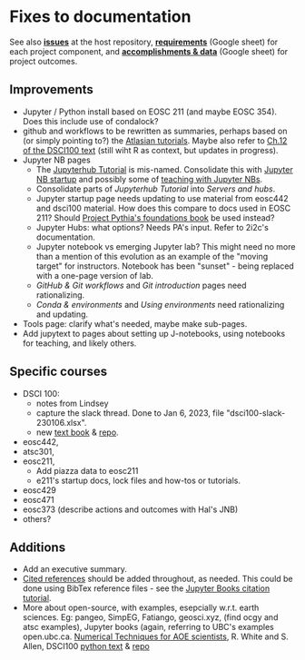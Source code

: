# Fixes to documentation

See also **[issues](https://github.com/eoas-ubc/eoas-ubc.github.io/issues)** at the host repository, **[requirements](https://docs.google.com/spreadsheets/d/1DL2YDthzEbZijx35nVyveSstU5frQdzA/edit#gid=173746334)** (Google sheet) for each project component, and **[accomplishments & data](https://docs.google.com/spreadsheets/d/1BUk1_FHItUgzuyg2aJ-dX6XpMABmFSPe/edit#gid=979565415)** (Google sheet) for project outcomes.

## Improvements
* Jupyter / Python install based on EOSC 211 (and maybe EOSC 354). Does this include use of condalock?
* github and workflows to be rewritten as summaries, perhaps based on (or simply pointing to?) the [Atlasian tutorials](https://www.atlassian.com/git/tutorials/comparing-workflows). Maybe also refer to [Ch.12 of the DSCI100 text](https://python.datasciencebook.ca/version-control.html) (still wiht R as context, but updates in progress).
* Jupyter NB pages
  * The [Jupyterhub Tutorial](tut-jhubs.md) is mis-named. Consolidate this with [Jupyter NB startup](jnotebooks-startup.md) and possibly some of [teaching with Jupyter NBs](tut-teachwith-jnbs.md).
  * Consolidate parts of *Jupyterhub Tutorial* into *Servers and hubs*.
  * Jupyter startup page needs updating to use material from eosc442 and dsci100 material. How does this compare to docs used in EOSC 211? Should [Project Pythia's foundations book](https://foundations.projectpythia.org/landing-page.html) be used instead?
  * Jupyter Hubs: what options? Needs PA's input. Refer to 2i2c's documentation.
  * Jupyter notebook vs emerging Jupyter lab? This might need no more than a mention of this evolution as an example of the "moving target" for instructors. Notebook has been "sunset" - being replaced with a one-page version of lab.
  * *GitHub & Git workflows* and *Git introduction* pages need rationalizing.
  * *Conda & environments* and *Using environments* need rationalizing and updating.
* Tools page: clarify what's needed, maybe make sub-pages.
* Add jupytext to pages about setting up J-notebooks, using notebooks for teaching, and likely others.

## Specific courses
* DSCI 100:
  * notes from Lindsey
  * capture the slack thread. Done to Jan 6, 2023, file "dsci100-slack-230106.xlsx".
  * new [text book](https://python.datasciencebook.ca/intro.html) & [repo](https://github.com/UBC-DSCI/introduction-to-datascience-python).
* eosc442,
* atsc301,
* eosc211,
  * Add piazza data to eosc211
  * e211's startup docs, lock files and how-tos or tutorials.
* eosc429
* eosc471
* eosc373 (describe actions and outcomes with Hal's JNB)
* others?

## Additions

* Add an executive summary.
* [Cited references](refs-citations.md) should be added throughout, as needed. This could be done using BibTex reference files - see the [Jupyter Books citation tutorial](https://jupyterbook.org/en/stable/tutorials/references.html).
* More about open-source, with examples, esepcially w.r.t. earth sciences. Eg: pangeo, SimpEG, Fatiango, geosci.xyz, (find ocgy and atsc examples), Jupyter books (again, referring to UBC's examples open.ubc.ca. [Numerical Techniques for AOE scientists](https://rhwhite.github.io/numeric_2022/), R. White and S. Allen, DSCI100 [python text](https://python.datasciencebook.ca/intro.html)  & [repo](https://github.com/UBC-DSCI/introduction-to-datascience-python)
